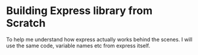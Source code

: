 # Building Express library from Scratch

To help me understand how express actually works behind the scenes. I will use the same code, variable names etc from express itself.
